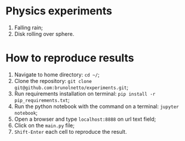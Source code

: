 # Physics experiments

  1) Falling rain;
  2) Disk rolling over sphere.

# How to reproduce results

1) Navigate to home directory: ```cd ~/```;
2) Clone the repository: ```git clone git@github.com:brunolnetto/experiments.git```;
3) Run requirements installation on terminal: ```pip install -r pip_requirements.txt```;
4) Run the python notebook with the command on a terminal: ```jupyter notebook```;
5) Open a browser and type ```localhost:8888``` on url text field;
6) Click on the ```main.py``` file;
7) ```Shift-Enter``` each cell to reproduce the result.
